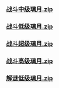 ### [战斗中级璃月.zip](https://raw.githubusercontent.com/VaLueS6655/Genshin_Impact_Teleport/Raw/ManualCollectPoint%2FChest%2FGenerate%20Chest%2F%E7%92%83%E6%9C%88%2F%E6%88%98%E6%96%97%E4%B8%AD%E7%BA%A7%E7%92%83%E6%9C%88.zip)

### [战斗低级璃月.zip](https://raw.githubusercontent.com/VaLueS6655/Genshin_Impact_Teleport/Raw/ManualCollectPoint%2FChest%2FGenerate%20Chest%2F%E7%92%83%E6%9C%88%2F%E6%88%98%E6%96%97%E4%BD%8E%E7%BA%A7%E7%92%83%E6%9C%88.zip)

### [战斗超级璃月.zip](https://raw.githubusercontent.com/VaLueS6655/Genshin_Impact_Teleport/Raw/ManualCollectPoint%2FChest%2FGenerate%20Chest%2F%E7%92%83%E6%9C%88%2F%E6%88%98%E6%96%97%E8%B6%85%E7%BA%A7%E7%92%83%E6%9C%88.zip)

### [战斗高级璃月.zip](https://raw.githubusercontent.com/VaLueS6655/Genshin_Impact_Teleport/Raw/ManualCollectPoint%2FChest%2FGenerate%20Chest%2F%E7%92%83%E6%9C%88%2F%E6%88%98%E6%96%97%E9%AB%98%E7%BA%A7%E7%92%83%E6%9C%88.zip)

### [解谜低级璃月.zip](https://raw.githubusercontent.com/VaLueS6655/Genshin_Impact_Teleport/Raw/ManualCollectPoint%2FChest%2FGenerate%20Chest%2F%E7%92%83%E6%9C%88%2F%E8%A7%A3%E8%B0%9C%E4%BD%8E%E7%BA%A7%E7%92%83%E6%9C%88.zip)


